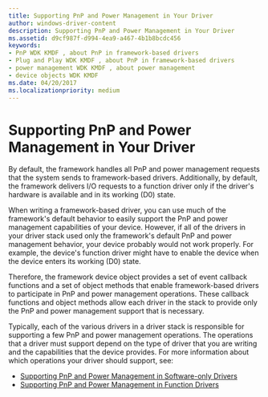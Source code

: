 ```yaml
---
title: Supporting PnP and Power Management in Your Driver
author: windows-driver-content
description: Supporting PnP and Power Management in Your Driver
ms.assetid: d9cf987f-d994-4ea9-a467-4b1b8bcdc456
keywords:
- PnP WDK KMDF , about PnP in framework-based drivers
- Plug and Play WDK KMDF , about PnP in framework-based drivers
- power management WDK KMDF , about power management
- device objects WDK KMDF
ms.date: 04/20/2017
ms.localizationpriority: medium
---
```


# Supporting PnP and Power Management in Your Driver


By default, the framework handles all PnP and power management requests that the system sends to framework-based drivers. Additionally, by default, the framework delivers I/O requests to a function driver only if the driver's hardware is available and in its working (D0) state.

When writing a framework-based driver, you can use much of the framework's default behavior to easily support the PnP and power management capabilities of your device. However, if all of the drivers in your driver stack used only the framework's default PnP and power management behavior, your device probably would not work properly. For example, the device's function driver might have to enable the device when the device enters its working (D0) state.

Therefore, the framework device object provides a set of event callback functions and a set of object methods that enable framework-based drivers to participate in PnP and power management operations. These callback functions and object methods allow each driver in the stack to provide only the PnP and power management support that is necessary.

Typically, each of the various drivers in a driver stack is responsible for supporting a few PnP and power management operations. The operations that a driver must support depend on the type of driver that you are writing and the capabilities that the device provides. For more information about which operations your driver should support, see:

-   [Supporting PnP and Power Management in Software-only Drivers](supporting-pnp-and-power-management-in-software-only-drivers.md)
-   [Supporting PnP and Power Management in Function Drivers](supporting-pnp-and-power-management-in-function-drivers.md)

 

 





